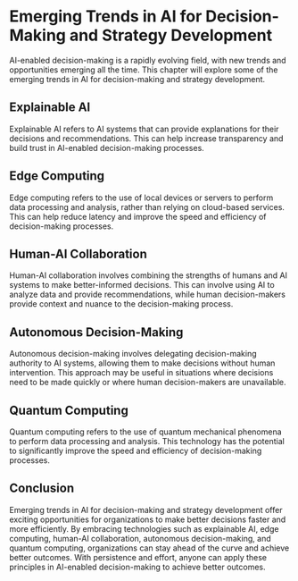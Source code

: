 Emerging Trends in AI for Decision-Making and Strategy Development
=============================================================================================================================================

AI-enabled decision-making is a rapidly evolving field, with new trends and opportunities emerging all the time. This chapter will explore some of the emerging trends in AI for decision-making and strategy development.

Explainable AI
--------------

Explainable AI refers to AI systems that can provide explanations for their decisions and recommendations. This can help increase transparency and build trust in AI-enabled decision-making processes.

Edge Computing
--------------

Edge computing refers to the use of local devices or servers to perform data processing and analysis, rather than relying on cloud-based services. This can help reduce latency and improve the speed and efficiency of decision-making processes.

Human-AI Collaboration
----------------------

Human-AI collaboration involves combining the strengths of humans and AI systems to make better-informed decisions. This can involve using AI to analyze data and provide recommendations, while human decision-makers provide context and nuance to the decision-making process.

Autonomous Decision-Making
--------------------------

Autonomous decision-making involves delegating decision-making authority to AI systems, allowing them to make decisions without human intervention. This approach may be useful in situations where decisions need to be made quickly or where human decision-makers are unavailable.

Quantum Computing
-----------------

Quantum computing refers to the use of quantum mechanical phenomena to perform data processing and analysis. This technology has the potential to significantly improve the speed and efficiency of decision-making processes.

Conclusion
----------

Emerging trends in AI for decision-making and strategy development offer exciting opportunities for organizations to make better decisions faster and more efficiently. By embracing technologies such as explainable AI, edge computing, human-AI collaboration, autonomous decision-making, and quantum computing, organizations can stay ahead of the curve and achieve better outcomes. With persistence and effort, anyone can apply these principles in AI-enabled decision-making to achieve better outcomes.
